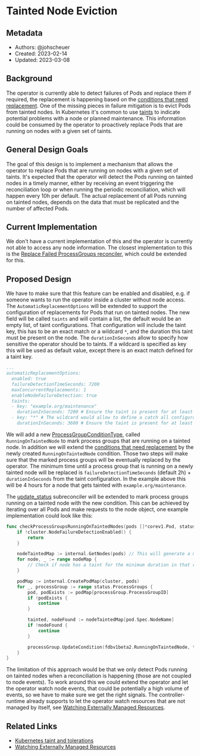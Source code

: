 # Tainted Node Eviction

## Metadata

* Authors: @johscheuer
* Created: 2023-02-14
* Updated: 2023-03-08

## Background

The operator is currently able to detect failures of Pods and replace them if required, the replacement is happening based on the [conditions that need replacement](https://github.com/FoundationDB/fdb-kubernetes-operator/blob/v1.14.0/api/v1beta2/foundationdbcluster_types.go#L65).
One of the missing pieces in failure mitigation is to evict Pods from tainted nodes.
In Kubernetes it's common to use [taints](https://kubernetes.io/docs/concepts/scheduling-eviction/taint-and-toleration) to indicate potential problems with a node or planned maintenance.
This information could be consumed by the operator to proactively replace Pods that are running on nodes with a given set of taints.

## General Design Goals

The goal of this design is to implement a mechanism that allows the operator to replace Pods that are running on nodes with a given set of taints.
It's expected that the operator will detect the Pods running on tainted nodes in a timely manner, either by receiving an event triggering the reconciliation loop or when running the periodic reconciliation, which will happen every 10h per default.
The actual replacement of all Pods running on tainted nodes, depends on the data that must be replicated and the number of affected Pods.

## Current Implementation

We don't have a current implementation of this and the operator is currently not able to access any node information.
The closest implementation to this is the [Replace Failed ProcessGroups reconciler](https://github.com/FoundationDB/fdb-kubernetes-operator/blob/main/controllers/replace_failed_process_groups.go), which could be extended for this.

## Proposed Design

We have to make sure that this feature can be enabled and disabled, e.g. if someone wants to run the operator inside a cluster without node access.
The `AutomaticReplacementOptions` will be extended to support the configuration of replacements for Pods that run on tainted nodes.
The new field will be called `taints` and will contain a list, the default would be an empty list, of taint configurations.
That configuration will include the taint key, this has to be an exact match or a wildcard `*`, and the duration this taint must be present on the node.
The `durationInSeconds` allow to specify how sensitive the operator should be to taints.
If a wildcard is specified as key this will be used as default value, except there is an exact match defined for a taint key.

```yaml
...
automaticReplacementOptions:
  enabled: true
  failureDetectionTimeSeconds: 7200
  maxConcurrentReplacements: 1
  enableNodeFailureDetection: true
  taints:
  - key: "example.org/maintenance"
    durationInSeconds: 7200 # Ensure the taint is present for at least 2 hours before replacing Pods on a node with this taint
  - key: "*" # The wildcard would allow to define a catch all configuration
    durationInSeconds: 3600 # Ensure the taint is present for at least 1 hour before replacing Pods on a node with this taint
```

We will add a new [ProcessGroupConditionType](https://github.com/FoundationDB/fdb-kubernetes-operator/blob/main/api/v1beta2/foundationdbcluster_types.go#L673), called `RunningOnTaintedNode` to mark process groups that are running on a tainted node.
In addition we will extend the  [conditions that need replacement](https://github.com/FoundationDB/fdb-kubernetes-operator/blob/v1.14.0/api/v1beta2/foundationdbcluster_types.go#L65) by the newly created `RunningOnTaintedNode` condition.
Those two steps will make sure that the marked process groups will be eventually replaced by the operator.
The minimum time until a process group that is running on a newly tainted node will be replaced is `failureDetectionTimeSeconds` (default 2h) + `durationInSeconds` from the taint configuration.
In the example above this will be 4 hours for a node that gets tainted with `example.org/maintenance`.

The [update_status](https://github.com/FoundationDB/fdb-kubernetes-operator/blob/main/controllers/update_status.go) subreconciler will be extended to mark process groups running on a tainted node with the new condition.
This can be achieved by iterating over all Pods and make requests to the node object, one example implementation could look like this:

```go
func checkProcessGroupsRunningOnTaintedNodes(pods []*corev1.Pod, status *fdbv1beta2.FoundationDBClusterStatus) {
    if !cluster.NodeFailureDetectionEnabled() {
        return
    }

    nodeTaintedMap := internal.GetNodes(pods) // This will generate a map containing the node name as key and a boolean value indicating if the node is "tainted"
    for node, _ := range nodeMap {
        // Check if node has a taint for the minimum duration in that case we will set the value to true.
    }

    podMap := internal.CreatePodMap(cluster, pods)
    for _, processGroup := range status.ProcessGroups {
        pod, podExists := podMap[processGroup.ProcessGroupID]
        if !podExists {
            continue
        }

        tainted, nodeFound := nodeTaintedMap[pod.Spec.NodeName]
        if !nodeFound {
            continue
        }

        processGroup.UpdateCondition(fdbv1beta2.RunningOnTaintedNode, tainted, status.ProcessGroups, processGroup.ProcessGroupID)
    }
}
```

The limitation of this approach would be that we only detect Pods running on tainted nodes when a reconciliation is happening (those are not coupled to node events).
To work around this we could extend the operator and let the operator watch node events, that could be potentially a high volume of events, so we have to make sure we get the right signals.
The controller-runtime already supports to let the operator watch resources that are not managed by itself, see [Watching Externally Managed Resources](https://book.kubebuilder.io/reference/watching-resources/externally-managed.html).

## Related Links

- [Kubernetes taint and tolerations](https://kubernetes.io/docs/concepts/scheduling-eviction/taint-and-toleration)
- [Watching Externally Managed Resources](https://book.kubebuilder.io/reference/watching-resources/externally-managed.html)
